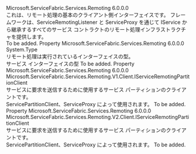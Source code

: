 <Type Name="IServiceProxy" FullName="Microsoft.ServiceFabric.Services.Remoting.Client.IServiceProxy">
  <TypeSignature Language="C#" Value="public interface IServiceProxy" />
  <TypeSignature Language="ILAsm" Value=".class public interface auto ansi abstract IServiceProxy" />
  <TypeSignature Language="DocId" Value="T:Microsoft.ServiceFabric.Services.Remoting.Client.IServiceProxy" />
  <TypeSignature Language="VB.NET" Value="Public Interface IServiceProxy" />
  <TypeSignature Language="F#" Value="type IServiceProxy = interface" />
  <AssemblyInfo>
    <AssemblyName>Microsoft.ServiceFabric.Services.Remoting</AssemblyName>
    <AssemblyVersion>6.0.0.0</AssemblyVersion>
  </AssemblyInfo>
  <Interfaces />
  <Docs>
    <summary>
            これは、リモート処理の基本のクライアント側インターフェイスです。 フレームワークは、ServiceRemotingListener と ServiceProxy を通じて IService から継承するすべてのサービス コントラクトのリモート処理インフラストラクチャを提供します。
            </summary>
    <remarks>To be added.</remarks>
  </Docs>
  <Members>
    <Member MemberName="ServiceInterfaceType">
      <MemberSignature Language="C#" Value="public Type ServiceInterfaceType { get; }" />
      <MemberSignature Language="ILAsm" Value=".property instance class System.Type ServiceInterfaceType" />
      <MemberSignature Language="DocId" Value="P:Microsoft.ServiceFabric.Services.Remoting.Client.IServiceProxy.ServiceInterfaceType" />
      <MemberSignature Language="VB.NET" Value="Public ReadOnly Property ServiceInterfaceType As Type" />
      <MemberSignature Language="F#" Value="member this.ServiceInterfaceType : Type" Usage="Microsoft.ServiceFabric.Services.Remoting.Client.IServiceProxy.ServiceInterfaceType" />
      <MemberType>Property</MemberType>
      <AssemblyInfo>
        <AssemblyName>Microsoft.ServiceFabric.Services.Remoting</AssemblyName>
        <AssemblyVersion>6.0.0.0</AssemblyVersion>
      </AssemblyInfo>
      <ReturnValue>
        <ReturnType>System.Type</ReturnType>
      </ReturnValue>
      <Docs>
        <summary>
            リモート処理は実行されているインターフェイスの型。
            </summary>
        <value>サービス インターフェイスの型</value>
        <remarks>To be added.</remarks>
      </Docs>
    </Member>
    <Member MemberName="ServicePartitionClient">
      <MemberSignature Language="C#" Value="public Microsoft.ServiceFabric.Services.Remoting.V1.Client.IServiceRemotingPartitionClient ServicePartitionClient { get; }" />
      <MemberSignature Language="ILAsm" Value=".property instance class Microsoft.ServiceFabric.Services.Remoting.V1.Client.IServiceRemotingPartitionClient ServicePartitionClient" />
      <MemberSignature Language="DocId" Value="P:Microsoft.ServiceFabric.Services.Remoting.Client.IServiceProxy.ServicePartitionClient" />
      <MemberSignature Language="VB.NET" Value="Public ReadOnly Property ServicePartitionClient As IServiceRemotingPartitionClient" />
      <MemberSignature Language="F#" Value="member this.ServicePartitionClient : Microsoft.ServiceFabric.Services.Remoting.V1.Client.IServiceRemotingPartitionClient" Usage="Microsoft.ServiceFabric.Services.Remoting.Client.IServiceProxy.ServicePartitionClient" />
      <MemberType>Property</MemberType>
      <AssemblyInfo>
        <AssemblyName>Microsoft.ServiceFabric.Services.Remoting</AssemblyName>
        <AssemblyVersion>6.0.0.0</AssemblyVersion>
      </AssemblyInfo>
      <ReturnValue>
        <ReturnType>Microsoft.ServiceFabric.Services.Remoting.V1.Client.IServiceRemotingPartitionClient</ReturnType>
      </ReturnValue>
      <Docs>
        <summary>
            サービスに要求を送信するために使用するサービス パーティションのクライアントです。
            </summary>
        <value>ServicePartitionClient、ServiceProxy によって使用されます。</value>
        <remarks>To be added.</remarks>
      </Docs>
    </Member>
    <Member MemberName="ServicePartitionClient2">
      <MemberSignature Language="C#" Value="public Microsoft.ServiceFabric.Services.Remoting.V2.Client.IServiceRemotingPartitionClient ServicePartitionClient2 { get; }" />
      <MemberSignature Language="ILAsm" Value=".property instance class Microsoft.ServiceFabric.Services.Remoting.V2.Client.IServiceRemotingPartitionClient ServicePartitionClient2" />
      <MemberSignature Language="DocId" Value="P:Microsoft.ServiceFabric.Services.Remoting.Client.IServiceProxy.ServicePartitionClient2" />
      <MemberSignature Language="VB.NET" Value="Public ReadOnly Property ServicePartitionClient2 As IServiceRemotingPartitionClient" />
      <MemberSignature Language="F#" Value="member this.ServicePartitionClient2 : Microsoft.ServiceFabric.Services.Remoting.V2.Client.IServiceRemotingPartitionClient" Usage="Microsoft.ServiceFabric.Services.Remoting.Client.IServiceProxy.ServicePartitionClient2" />
      <MemberType>Property</MemberType>
      <AssemblyInfo>
        <AssemblyName>Microsoft.ServiceFabric.Services.Remoting</AssemblyName>
        <AssemblyVersion>6.0.0.0</AssemblyVersion>
      </AssemblyInfo>
      <ReturnValue>
        <ReturnType>Microsoft.ServiceFabric.Services.Remoting.V2.Client.IServiceRemotingPartitionClient</ReturnType>
      </ReturnValue>
      <Docs>
        <summary>
            サービスに要求を送信するために使用するサービス パーティションのクライアントです。
            </summary>
        <value>ServicePartitionClient、ServiceProxy によって使用されます。</value>
        <remarks>To be added.</remarks>
      </Docs>
    </Member>
  </Members>
</Type>